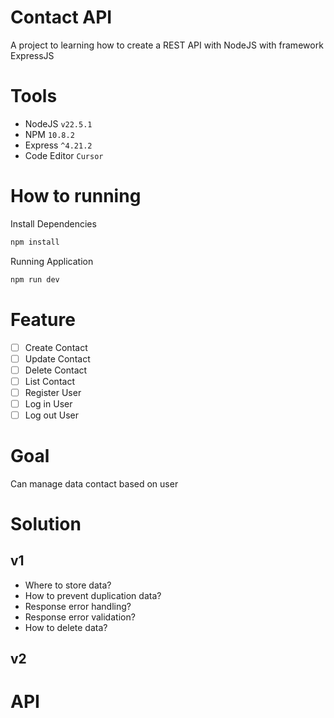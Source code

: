 # Contact API
A project to learning how to create a REST API with NodeJS with framework ExpressJS

# Tools
- NodeJS `v22.5.1`
- NPM `10.8.2`
- Express `^4.21.2`
- Code Editor `Cursor`

# How to running
Install Dependencies
```bash
npm install
```

Running Application
```bash
npm run dev
```

# Feature
- [ ] Create Contact
- [ ] Update Contact
- [ ] Delete Contact
- [ ] List Contact
- [ ] Register User
- [ ] Log in User
- [ ] Log out User

# Goal
Can manage data contact based on user

# Solution

## v1
- Where to store data? 
- How to prevent duplication data?
- Response error handling?
- Response error validation?
- How to delete data?

## v2

# API